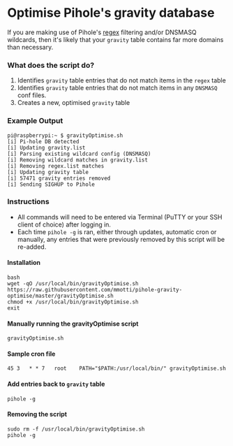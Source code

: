 # Optimise Pihole's gravity database

If you are making use of Pihole's [regex](https://github.com/mmotti/pihole-regex) filtering and/or DNSMASQ wildcards, then it's likely that your `gravity` table contains far more domains than necessary.

### What does the script do?
1. Identifies `gravity` table entries that do not match items in the `regex` table
1. Identifies `gravity` table entries that do not match items in any `DNSMASQ` conf files.
1. Creates a new, optimised `gravity` table

### Example Output ###
```
pi@raspberrypi:~ $ gravityOptimise.sh
[i] Pi-hole DB detected
[i] Updating gravity.list
[i] Parsing existing wildcard config (DNSMASQ)
[i] Removing wildcard matches in gravity.list
[i] Removing regex.list matches
[i] Updating gravity table
[i] 57471 gravity entries removed
[i] Sending SIGHUP to Pihole
```

### Instructions
* All commands will need to be entered via Terminal (PuTTY or your SSH client of choice) after logging in. 
* Each time `pihole -g` is ran, either through updates, automatic cron or manually, any entries that were previously removed by this script will be re-added.

#### Installation
```
bash
wget -qO /usr/local/bin/gravityOptimise.sh https://raw.githubusercontent.com/mmotti/pihole-gravity-optimise/master/gravityOptimise.sh
chmod +x /usr/local/bin/gravityOptimise.sh
exit
```

#### Manually running the gravityOptimise script
`gravityOptimise.sh`


#### Sample cron file
`45 3   * * 7   root    PATH="$PATH:/usr/local/bin/" gravityOptimise.sh`

#### Add entries back to `gravity` table
`pihole -g`

#### Removing the script
```
sudo rm -f /usr/local/bin/gravityOptimise.sh
pihole -g
```